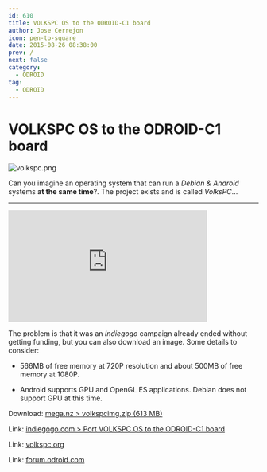 ```yaml
---
id: 610
title: VOLKSPC OS to the ODROID-C1 board
author: Jose Cerrejon
icon: pen-to-square
date: 2015-08-26 08:38:00
prev: /
next: false
category:
  - ODROID
tag:
  - ODROID
---
```


# VOLKSPC OS to the ODROID-C1 board

![volkspc.png](/images/2015/08/volkspc.png)

Can you imagine an operating system that can run a *Debian & Android* systems **at the same time**?. The project exists and is called *VolksPC*...

- - -
<iframe width="400" height="225" src="https://www.youtube.com/embed/QqJgAokMZu0?rel=0&amp;showinfo=0" frameborder="0" allowfullscreen></iframe>

The problem is that it was an *Indiegogo* campaign already ended without getting funding, but you can also download an image. Some details to consider:

* 566MB of free memory at 720P resolution and about 500MB of free memory  at 1080P. 

* Android supports GPU and OpenGL ES applications. Debian does not support GPU at this time. 

Download: [mega.nz > volkspcimg.zip (613 MB)](https://mega.nz/#!iFsyFYoC!Rn-2735qnG4TlrUPwju646vzKBSwjkecfmzxg3lSuQA)

Link: [indiegogo.com > Port VOLKSPC OS to the ODROID-C1 board](https://www.indiegogo.com/projects/port-volkspc-os-to-the-odroid-c1-board#/story)

Link: [volkspc.org](http://www.volkspc.org/)

Link: [forum.odroid.com](http://forum.odroid.com/viewtopic.php?f=111&t=14374)